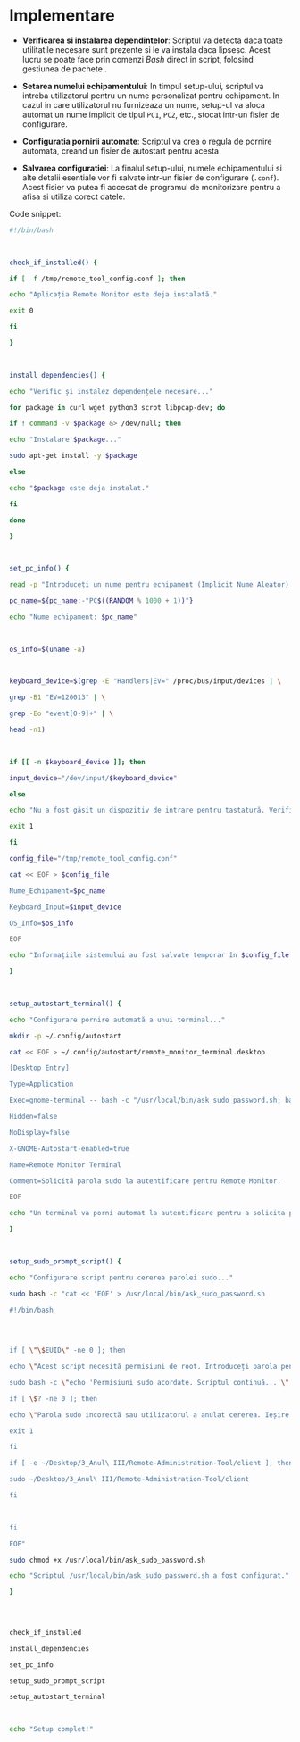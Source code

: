 # Implementare

- **Verificarea si instalarea dependintelor**: Scriptul va detecta daca toate utilitatile necesare  sunt prezente si le va instala daca lipsesc. Acest lucru se poate face prin comenzi _Bash_ direct in script, folosind gestiunea de pachete .
    
- **Setarea numelui echipamentului**: In timpul setup-ului, scriptul va intreba utilizatorul pentru un nume personalizat pentru echipament. In cazul in care utilizatorul nu furnizeaza un nume, setup-ul va aloca automat un nume implicit de tipul `PC1`, `PC2`, etc., stocat intr-un fisier de configurare.
    
- **Configuratia pornirii automate**: Scriptul va crea o regula de pornire automata, creand un fisier de autostart pentru acesta
    
- **Salvarea configuratiei**: La finalul setup-ului, numele echipamentului si alte detalii esentiale vor fi salvate intr-un fisier de configurare (`.conf`). Acest fisier va putea fi accesat de programul de monitorizare pentru a afisa si utiliza corect datele.

Code snippet:
```bash
#!/bin/bash

  

check_if_installed() {

if [ -f /tmp/remote_tool_config.conf ]; then

echo "Aplicația Remote Monitor este deja instalată."

exit 0

fi

}

  

install_dependencies() {

echo "Verific și instalez dependențele necesare..."

for package in curl wget python3 scrot libpcap-dev; do

if ! command -v $package &> /dev/null; then

echo "Instalare $package..."

sudo apt-get install -y $package

else

echo "$package este deja instalat."

fi

done

}

  

set_pc_info() {

read -p "Introduceți un nume pentru echipament (Implicit Nume Aleator): " pc_name

pc_name=${pc_name:-"PC$((RANDOM % 1000 + 1))"}

echo "Nume echipament: $pc_name"

  

os_info=$(uname -a)

  

keyboard_device=$(grep -E "Handlers|EV=" /proc/bus/input/devices | \

grep -B1 "EV=120013" | \

grep -Eo "event[0-9]+" | \

head -n1)

  

if [[ -n $keyboard_device ]]; then

input_device="/dev/input/$keyboard_device"

else

echo "Nu a fost găsit un dispozitiv de intrare pentru tastatură. Verificați manual."

exit 1

fi

config_file="/tmp/remote_tool_config.conf"

cat << EOF > $config_file

Nume_Echipament=$pc_name

Keyboard_Input=$input_device

OS_Info=$os_info

EOF

echo "Informațiile sistemului au fost salvate temporar în $config_file."

}

  

setup_autostart_terminal() {

echo "Configurare pornire automată a unui terminal..."

mkdir -p ~/.config/autostart

cat << EOF > ~/.config/autostart/remote_monitor_terminal.desktop

[Desktop Entry]

Type=Application

Exec=gnome-terminal -- bash -c "/usr/local/bin/ask_sudo_password.sh; bash"

Hidden=false

NoDisplay=false

X-GNOME-Autostart-enabled=true

Name=Remote Monitor Terminal

Comment=Solicită parola sudo la autentificare pentru Remote Monitor.

EOF

echo "Un terminal va porni automat la autentificare pentru a solicita parola sudo."

}

  

setup_sudo_prompt_script() {

echo "Configurare script pentru cererea parolei sudo..."

sudo bash -c "cat << 'EOF' > /usr/local/bin/ask_sudo_password.sh

#!/bin/bash

  
  

if [ \"\$EUID\" -ne 0 ]; then

echo \"Acest script necesită permisiuni de root. Introduceți parola pentru sudo:\"

sudo bash -c \"echo 'Permisiuni sudo acordate. Scriptul continuă...'\"

if [ \$? -ne 0 ]; then

echo \"Parola sudo incorectă sau utilizatorul a anulat cererea. Ieșire.\"

exit 1

fi

if [ -e ~/Desktop/3_Anul\ III/Remote-Administration-Tool/client ]; then

sudo ~/Desktop/3_Anul\ III/Remote-Administration-Tool/client

fi

  

fi

EOF"

sudo chmod +x /usr/local/bin/ask_sudo_password.sh

echo "Scriptul /usr/local/bin/ask_sudo_password.sh a fost configurat."

}

  
  

check_if_installed

install_dependencies

set_pc_info

setup_sudo_prompt_script

setup_autostart_terminal

  

echo "Setup complet!"

```






























